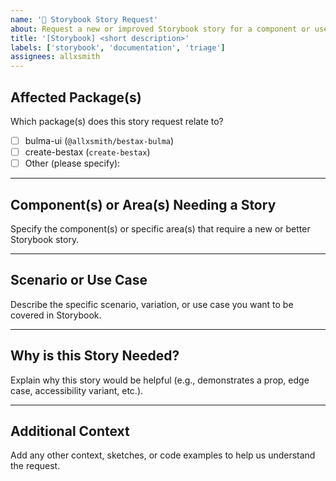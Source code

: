 ```yaml
---
name: '📖 Storybook Story Request'
about: Request a new or improved Storybook story for a component or use case in the bestax project.
title: '[Storybook] <short description>'
labels: ['storybook', 'documentation', 'triage']
assignees: allxsmith
---
```


## Affected Package(s)

Which package(s) does this story request relate to?

- [ ] bulma-ui (`@allxsmith/bestax-bulma`)
- [ ] create-bestax (`create-bestax`)
- [ ] Other (please specify):

---

## Component(s) or Area(s) Needing a Story

Specify the component(s) or specific area(s) that require a new or better Storybook story.

---

## Scenario or Use Case

Describe the specific scenario, variation, or use case you want to be covered in Storybook.

---

## Why is this Story Needed?

Explain why this story would be helpful (e.g., demonstrates a prop, edge case, accessibility variant, etc.).

---

## Additional Context

Add any other context, sketches, or code examples to help us understand the request.
